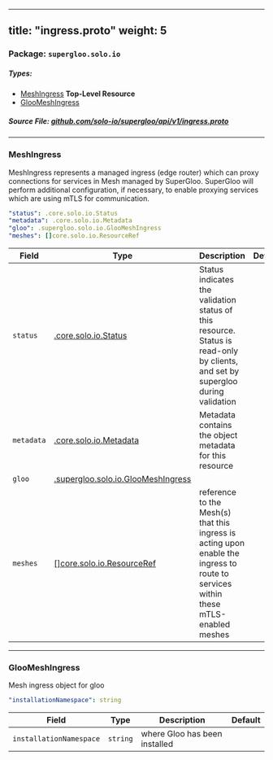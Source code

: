 
---
title: "ingress.proto"
weight: 5
---

<!-- Code generated by solo-kit. DO NOT EDIT. -->


### Package: `supergloo.solo.io` 
##### Types:


- [MeshIngress](#MeshIngress) **Top-Level Resource**
- [GlooMeshIngress](#GlooMeshIngress)
  



##### Source File: [github.com/solo-io/supergloo/api/v1/ingress.proto](https://github.com/solo-io/supergloo/blob/master/api/v1/ingress.proto)





---
### <a name="MeshIngress">MeshIngress</a>

 
MeshIngress represents a managed ingress (edge router) which can proxy connections
for services in Mesh managed by SuperGloo. SuperGloo will perform additional configuration,
if necessary, to enable proxying services which are using mTLS for communication.

```yaml
"status": .core.solo.io.Status
"metadata": .core.solo.io.Metadata
"gloo": .supergloo.solo.io.GlooMeshIngress
"meshes": []core.solo.io.ResourceRef

```

| Field | Type | Description | Default |
| ----- | ---- | ----------- |----------- | 
| `status` | [.core.solo.io.Status](../../../../solo-kit/api/v1/status.proto.sk#Status) | Status indicates the validation status of this resource. Status is read-only by clients, and set by supergloo during validation |  |
| `metadata` | [.core.solo.io.Metadata](../../../../solo-kit/api/v1/metadata.proto.sk#Metadata) | Metadata contains the object metadata for this resource |  |
| `gloo` | [.supergloo.solo.io.GlooMeshIngress](../ingress.proto.sk#GlooMeshIngress) |  |  |
| `meshes` | [[]core.solo.io.ResourceRef](../../../../solo-kit/api/v1/ref.proto.sk#ResourceRef) | reference to the Mesh(s) that this ingress is acting upon enable the ingress to route to services within these mTLS-enabled meshes |  |




---
### <a name="GlooMeshIngress">GlooMeshIngress</a>

 
Mesh ingress object for gloo

```yaml
"installationNamespace": string

```

| Field | Type | Description | Default |
| ----- | ---- | ----------- |----------- | 
| `installationNamespace` | `string` | where Gloo has been installed |  |





<!-- Start of HubSpot Embed Code -->
<script type="text/javascript" id="hs-script-loader" async defer src="//js.hs-scripts.com/5130874.js"></script>
<!-- End of HubSpot Embed Code -->

